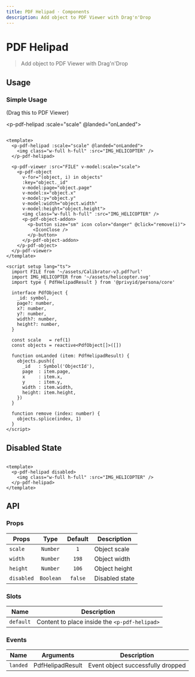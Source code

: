 ```yaml
---
title: PDF Helipad · Components
description: Add object to PDF Viewer with Drag'n'Drop
---
```


<script setup>
  import pPdfHelipad from './PdfHelipad.vue'
  import pPdfObject from '../pdf-object/PdfObject.vue'
  import pPdfObjectAddon from '../pdf-object/PdfObjectAddon.vue'
  import pPdfViewer from '../pdf-viewer/PdfViewer.vue'
  import pButton from '../button/Button.vue'
  import IconClose from '@carbon/icons-vue/lib/close/16'
  import FILE from '../pdf-viewer/assets/Calibrator-v3.pdf?url'
  import IMG_HELICOPTER from './assets/helicopter.svg'
  import { reactive, ref } from 'vue-demi'

  const objects = reactive([])
  const scale   = ref(1)

  function onLanded (item) {
    objects.push({
      _id   : Symbol('ObjectId'),
      page  : item.page,
      x     : item.x,
      y     : item.y,
      width : item.width,
      height: item.height,
    })
  }

  function remove (index) {
    objects.splice(index, 1)
  }
</script>

# PDF Helipad

> Add object to PDF Viewer with Drag'n'Drop

## Usage

### Simple Usage

(Drag this to PDF Viewer)

<p-pdf-helipad :scale="scale" @landed="onLanded">
  <img class="w-full h-full" :src="IMG_HELICOPTER" />
</p-pdf-helipad>

<preview>
  <p-pdf-viewer :src="FILE" v-model:scale="scale">
    <p-pdf-object
      v-for="(object, i) in objects"
      :key="object._id"
      v-model:page="object.page"
      v-model:x="object.x"
      v-model:y="object.y"
      v-model:width="object.width"
      v-model:height="object.height">
      <img class="w-full h-full rounded" :src="IMG_HELICOPTER" />
      <p-pdf-object-addon>
        <p-button size="sm" icon color="danger" @click="remove(i)">
          <IconClose />
        </p-button>
      </p-pdf-object-addon>
    </p-pdf-object>
  </p-pdf-viewer>
</preview>

```vue
<template>
  <p-pdf-helipad :scale="scale" @landed="onLanded">
    <img class="w-full h-full" :src="IMG_HELICOPTER" />
  </p-pdf-helipad>

  <p-pdf-viewer :src="FILE" v-model:scale="scale">
    <p-pdf-object
      v-for="(object, i) in objects"
      :key="object._id"
      v-model:page="object.page"
      v-model:x="object.x"
      v-model:y="object.y"
      v-model:width="object.width"
      v-model:height="object.height">
      <img class="w-full h-full" :src="IMG_HELICOPTER" />
      <p-pdf-object-addon>
        <p-button size="sm" icon color="danger" @click="remove(i)">
          <IconClose />
        </p-button>
      </p-pdf-object-addon>
    </p-pdf-object>
  </p-pdf-viewer>
</template>

<script setup lang="ts">
  import FILE from '~/assets/Calibrator-v3.pdf?url'
  import IMG_HELICOPTER from '~/assets/helicopter.svg'
  import type { PdfHelipadResult } from '@privyid/persona/core'

  interface PdfObject {
    _id: symbol,
    page?: number,
    x?: number,
    y?: number,
    width?: number,
    height?: number,
  }

  const scale   = ref(1)
  const objects = reactive<PdfObject[]>([])

  function onLanded (item: PdfHelipadResult) {
    objects.push({
      _id   : Symbol('ObjectId'),
      page  : item.page,
      x     : item.x,
      y     : item.y,
      width : item.width,
      height: item.height,
    })
  }

  function remove (index: number) {
    objects.splice(index, 1)
  }
</script>
```

## Disabled State

<preview>
  <p-pdf-helipad disabled>
    <img class="w-full h-full" :src="IMG_HELICOPTER" />
  </p-pdf-helipad>
</preview>

```vue
<template>
  <p-pdf-helipad disabled>
    <img class="w-full h-full" :src="IMG_HELICOPTER" />
  </p-pdf-helipad>
</template>
```

## API

### Props

| Props      |   Type    | Default | Description    |
|------------|:---------:|:-------:|----------------|
| `scale`    | `Number`  |   `1`   | Object scale   |
| `width`    | `Number`  |  `198`  | Object width   |
| `height`   | `Number`  |  `106`  | Object height  |
| `disabled` | `Boolean` | `false` | Disabled state |

### Slots

| Name      | Description                                   |
|-----------|-----------------------------------------------|
| `default` | Content to place inside the `<p-pdf-helipad>` |

### Events

| Name     | Arguments        | Description                       |
|----------|------------------|-----------------------------------|
| `landed` | PdfHelipadResult | Event object successfully dropped |
